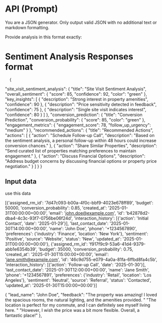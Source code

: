 # API (Prompt)

You are a JSON generator. Only output valid JSON with no additional text or markdown formatting.

Provide analysis in this format exactly:

# Sentiment Analysis Responses format
      {
  "site_visit_sentiment_analysis": {
    "title": "Site Visit Sentiment Analysis",
    "overall_sentiment": {
      "score": 85,
      "confidence": 92,
      "color": "green"
    },
    "key_insights": [
      {
        "description": "Strong interest in property amenities",
        "confidence": 90
      },
      {
        "description": "Price sensitivity detected in feedback",
        "confidence": 75
      },
      {
        "description": "Single site visit indicates interest",
        "confidence": 80
      }
    ]
  },
  "conversion_prediction": {
    "title": "Conversion Prediction",
    "conversion_probability": {
      "score": 85,
      "color": "green"
    },
    "engagement_metrics": {
      "engagement_score": 78,
      "follow_up_urgency": "medium"
    }
  },
  "recommended_actions": {
    "title": "Recommended Actions",
    "actions": [
      {
        "action": "Schedule Follow-up Call",
        "description": "Based on the sentiment analysis, a personal follow-up within 48 hours could increase conversion chances."
      },
      {
        "action": "Share Similar Properties",
        "description": "Send curated list of properties matching preferences to maintain engagement."
      },
      {
        "action": "Discuss Financial Options",
        "description": "Address budget concerns by discussing financial options or property price negotiation."
      }
    ]
  }
}


## Input data


use this data 

[{'assigned_rm_id': '7d47c093-b00a-4f0c-bbf9-4023e678ff89',
  'budget': 50000,
  'conversion_probability': 0.85,
  'created_at': '2025-01-31T00:00:00+00:00',
  'email': 'john.doe@example.com',
  'id': 'b42878d2-dba4-4c3c-93f7-0756be06f24d',
  'interaction_history': [{'action': 'Initial Contact', 'date': '2025-01-29'}],
  'last_contact_date': '2025-01-30T14:00:00+00:00',
  'name': 'John Doe',
  'phone': '+1234567890',
  'preferences': {'industry': 'Finance', 'location': 'New York'},
  'sentiment': 'Positive',
  'source': 'Website',
  'status': 'New',
  'updated_at': '2025-01-31T00:00:00+00:00'},
 {'assigned_rm_id': 'f917f9c9-53a6-41d4-9379-abb1e6354b39',
  'budget': 35000,
  'conversion_probability': 0.75,
  'created_at': '2025-01-30T15:00:00+00:00',
  'email': 'jane.smith@example.com',
  'id': '46c9d755-e079-4a0a-81fa-6ffbd8fa4c5b',
  'interaction_history': [{'action': 'Follow-up Call', 'date': '2025-01-30'}],
  'last_contact_date': '2025-01-30T12:00:00+00:00',
  'name': 'Jane Smith',
  'phone': '+1234567891',
  'preferences': {'industry': 'Retail', 'location': 'Los Angeles'},
  'sentiment': 'Neutral',
  'source': 'Referral',
  'status': 'Contacted',
  'updated_at': '2025-01-30T15:00:00+00:00'}]

 {
        "lead_name": "John Doe",
        "feedback": "The property was amazing! I loved the spacious rooms, the natural  lighting, and the amenities provided. "
                    "The location is perfect for my commute, and I can definitely see myself living here. "
                    "However, I wish the price was a bit more flexible. Overall, a fantastic place!"
},


